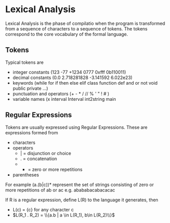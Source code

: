 # Lexical Analysis

Lexical Analysis is the phase of compilatio when the program is transformed from a sequence of characters to a sequence of tokens. The tokens correspond to the core vocabulary of the formal language. 

## Tokens
Typical tokens are
* integer constants (123  -77 +1234 0777 0xfff 0b110011)
* decimal constants (0.0 2.718281828 -3.141592  6.022e23)
* keywords (while for if then else elif class function def and or not void public private ...)
* punctuation and operators (+ - * / // % ' " ! # )
* variable names (x interval Interval int2string main

## Regular Expressions
Tokens are usually expressed using Regular Expressions. These are expressions formed from
* characters
* operators
  * | = disjunction or choice
  * . = concatenation 
  * * = zero or more repetitions
* parentheses

For example (a.(b|c))*  represent the set of strings consisting of zero or more repetitions of ab or ac
e.g. abababacabacacac

If R is a regular expression, define L(R) to the language it generates, then
* L(c) = {c}  for any character c
* $L(R_1 . R_2) = \\{a.b | a \in L(R_1), b\in L(R_2)\\}$
